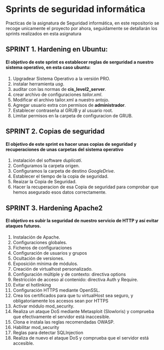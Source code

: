 # Sprints de seguridad informática

Practicas de la asignatura de Seguridad informática, en este repositorio se recoge unicamente el proyecto por ahora, seguidamente se detallarán los sprints realizados en esta asignatura

## SPRINT 1. Hardening en Ubuntu:
#### El objetivo de este sprint es establecer reglas de serguridad a nuestro sistema operativo, en esta caso ubuntu:
1. Upgradear Sistema Operativo a la versión PRO.
2. instalar herramienta *usg*.
3. auditar con las normas de **cis_level2_server**.
4. crear archivo de configuraciones *tailor.xml*.
5. Modificar el archivo tailor.xml a nuestro antojo.
6. Agregar usuario extra con permisos de **administrador**.
7. Establecer contraseña al GRUB y al usuario root.
8. Limitar permisos en la carpeta de configuracion de GRUB.

## SPRINT 2. Copias de seguridad
#### El objetivo de este sprint es hacer unas copias de seguridad y recuperaciones de unas carpetas del sistema operativo
1. instalación del software *duplicati*.
2. Configuramos la carpeta origen.
3. Configuramos la carpeta de destino *GoogleDrive*.
4. Establecer el tiempo de la copia de seguridad.
5. Reaizar la Copia de Seguridad.
6. Hacer la recuperacion de esa Copia de seguridad para comprobar que hemos asegurado esos datos correctamente.

## SPRINT 3. Hardening Apache2
#### El objetivo es subir la seguridad de nuestro servicio de HTTP y así evitar ataques futuros.
1. Instalación de Apache.
2. Configuraciones globales.
3. Ficheros de configuraciones
4. Configuración de usuarios y grupos
5. Ocultación de versiones. 
6. Exposición mínima de módulos.
7. Creación de virtualhost personalizado.
8. Configuración múltiple y de contexto: directiva options
9. Restricción de acceso al contenido: directiva Auth y Require.
10. Evitar el hotlinking
11. Configuración HTTPS mediante OpenSSL.
12. Crea los certificados para que tu virtualHost sea seguro, y obligatoriamente los accesos sean por HTTPS
13. Activar módulo mod_security.
14. Realiza un ataque DoS mediante Metasploit (Slowloris) y comprueba que efectivamente el servidor está inaccesible.
15. Clona e instala las reglas recomendadas OWASP.
16. Habilitar mod_security
17. Reglas para detectar SQLInjection
19. Realiza de nuevo el ataque DoS y comprueba que el servidor está accesible.
